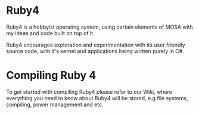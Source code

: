 # Ruby4
Ruby4 is a hobbyist operating system, using certain elements of MOSA with my ideas and code built on top of it.

Ruby4 encourages exploration and experimentation with its user friendly source code, with it's kernel and applications being written purely in C#.

# Compiling Ruby 4
To get started with compiling Ruby4 please refer to our Wiki, where everything you need to know about Ruby4 will be stored, e.g file systems, compiling, power management and etc.
